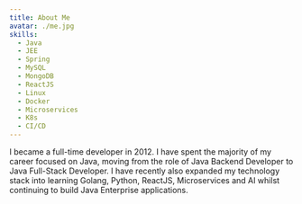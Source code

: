 ```yaml
---
title: About Me
avatar: ./me.jpg
skills:
  - Java
  - JEE
  - Spring
  - MySQL
  - MongoDB
  - ReactJS
  - Linux
  - Docker
  - Microservices
  - K8s
  - CI/CD
---
```


I became a full-time developer in 2012. I have spent the majority of my career focused on Java, moving from the role of Java Backend Developer to Java Full-Stack Developer. I have recently also expanded my technology stack into learning Golang, Python, ReactJS, Microservices and AI whilst continuing to build Java Enterprise applications.
